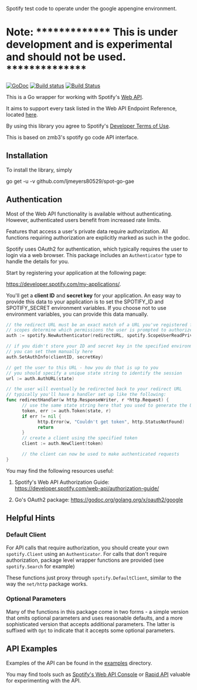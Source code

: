 
Spotify test code to operate under the google appengine environment.

Note: ************* This is under development and is experimental and should not be used. **************
=======

[![GoDoc](https://godoc.org/github.com/zmb3/spotify?status.svg)](http://godoc.org/github.com/zmb3/spotify)
[![Build status](https://ci.appveyor.com/api/projects/status/1nr9vv0jqq438nj2?svg=true)](https://ci.appveyor.com/project/zmb3/spotify)
[![Build Status](https://travis-ci.org/zmb3/spotify.svg)](https://travis-ci.org/zmb3/spotify)

This is a Go wrapper for working with Spotify's
[Web API](https://developer.spotify.com/web-api/).

It aims to support every task listed in the Web API Endpoint Reference,
located [here](https://developer.spotify.com/web-api/endpoint-reference/).

By using this library you agree to Spotify's
[Developer Terms of Use](https://developer.spotify.com/developer-terms-of-use/).

This is based on zmb3's spotify go code API interface.

## Installation

To install the library, simply

go get -u -v github.com/ljmeyers80529/spot-go-gae

## Authentication

Most of the Web API functionality is available without authenticating.
However, authenticated users benefit from increased rate limits.

Features that access a user's private data require authorization.
All functions requiring authorization are explicitly marked as
such in the godoc.

Spotify uses OAuth2 for authentication, which typically requires the user to login
via a web browser.  This package includes an `Authenticator` type to handle the details for you.

Start by registering your application at the following page:

https://developer.spotify.com/my-applications/.

You'll get a __client ID__ and __secret key__ for your application.  An easy way to
provide this data to your application is to set the SPOTIFY_ID and SPOTIFY_SECRET
environment variables.  If you choose not to use environment variables, you can
provide this data manually.


````Go
// the redirect URL must be an exact match of a URL you've registered for your application
// scopes determine which permissions the user is prompted to authorize
auth := spotify.NewAuthenticator(redirectURL, spotify.ScopeUserReadPrivate)

// if you didn't store your ID and secret key in the specified environment variables,
// you can set them manually here
auth.SetAuthInfo(clientID, secretKey)

// get the user to this URL - how you do that is up to you
// you should specify a unique state string to identify the session
url := auth.AuthURL(state)

// the user will eventually be redirected back to your redirect URL
// typically you'll have a handler set up like the following:
func redirectHandler(w http.ResponseWriter, r *http.Request) {
      // use the same state string here that you used to generate the URL
      token, err := auth.Token(state, r)
      if err != nil {
            http.Error(w, "Couldn't get token", http.StatusNotFound)
            return
      }
      // create a client using the specified token
      client := auth.NewClient(token)

      // the client can now be used to make authenticated requests
}
````

You may find the following resources useful:

1. Spotify's Web API Authorization Guide:
https://developer.spotify.com/web-api/authorization-guide/

2. Go's OAuth2 package:
https://godoc.org/golang.org/x/oauth2/google


## Helpful Hints

### Default Client

For API calls that require authorization, you should create your own
`spotify.Client` using an `Authenticator`.  For calls that don't require authorization,
package level wrapper functions are provided (see `spotify.Search` for example)

These functions just proxy through `spotify.DefaultClient`, similar to the way
the `net/http` package works.

### Optional Parameters

Many of the functions in this package come in two forms - a simple version that
omits optional parameters and uses reasonable defaults, and a more sophisticated
version that accepts additional parameters.  The latter is suffixed with `Opt`
to indicate that it accepts some optional parameters.

## API Examples

Examples of the API can be found in the [examples](examples) directory.

You may find tools such as [Spotify's Web API Console](https://developer.spotify.com/web-api/console/) or [Rapid API](https://rapidapi.com/package/SpotifyPublicAPI/functions?utm_source=SpotifyGitHub&utm_medium=button&utm_content=Vendor_GitHub) valuable for experimenting with the API.
